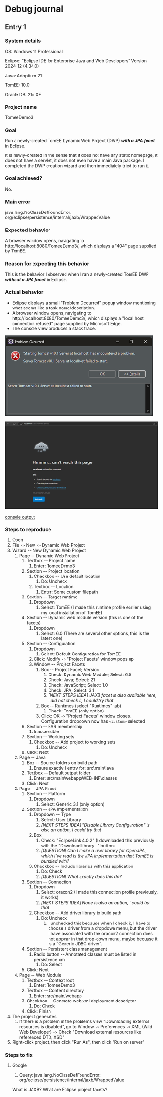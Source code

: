 # Debug journal

## Entry 1

### System details

OS: Windows 11 Professional

Eclipse: "Eclipse IDE for Enterprise Java and Web Developers" Version: 2024-12 (4.34.0)

Java: Adoptium 21

TomEE: 10.0

Oracle DB: 21c XE

### Project name

TomeeDemo3

### Goal

Run a newly-created TomEE Dynamic Web Project (DWP) **_with a JPA facet_** in Eclipse.

It is newly-created in the sense that it does not have any static homepage, it does not have a servlet, it does not even have a main Java package. I completed the DWP creation wizard and then immediately tried to run it.

### Goal achieved?

No.

### Main error

java.lang.NoClassDefFoundError: org/eclipse/persistence/internal/jaxb/WrappedValue

### Expected behavior

A browser window opens, navigating to http://localhost:8080/TomeeDemo3/, which displays a "404" page supplied by TomEE.

### Reason for expecting this behavior

This is the behavior I observed when I ran a newly-created TomEE DWP **_without a JPA facet_** in Eclipse.

### Actual behavior

* Eclipse displays a small "Problem Occurred" popup window mentioning what seems like a task name/description.
* A browser window opens, navigating to http://localhost:8080/TomeeDemo3/, which displays a "local host connection refused" page supplied by Microsoft Edge.
* The console view produces a stack trace.

![eclipse problem occurred popup](https://github.com/wharvex/DebugJournal/blob/main/Entry1/eclipse_problem-occurred.png)

![edge localhost connection refusal page](https://github.com/wharvex/DebugJournal/blob/main/Entry1/edge_refusal.png)

[console output](https://github.com/wharvex/DebugJournal/blob/main/Entry1/console_output.txt)

### Steps to reproduce

1. Open 
1. File `->` New `->` Dynamic Web Project
1. Wizard -- New Dynamic Web Project
    1. Page -- Dynamic Web Project
        1. Textbox -- Project name
            1. Enter: TomeeDemo3
        1. Section -- Project location
            1. Checkbox -- Use default location
                1. Do: Uncheck
            1. Textbox -- Location
                1. Enter: Some custom filepath
        1. Section -- Target runtime
            1. Dropdown
                1. Select: TomEE (I made this runtime profile earlier using my local installation of TomEE)
        1. Section -- Dynamic web module version (this is one of the facets)
            1. Dropdown
                1. Select: 6.0 (There are several other options, this is the latest one)
        1. Section -- Configuration
            1. Dropdown
                1. Select: Default Configuration for TomEE
            1. Click: Modify `->` "Project Facets" window pops up
            1. Window -- Project Facets
                1. Box -- Project Facet; Version
                    1. Check: Dynamic Web Module; Select: 6.0
                    1. Check: Java; Select: 21
                    1. Check: JavaScript; Select: 1.0
                    1. Check: JPA; Select: 3.1
                    1. _[NEXT STEPS IDEA] JAXB facet is also available here, I did not check it, I could try that_
                1. Box -- Runtimes (select "Runtimes" tab)
                    1. Check: TomEE (only option)
                1. Click: OK `->` "Project Facets" window closes, Configuration dropdown now has `<custom>` selected
        1. Section -- EAR membership
            1. Inaccessible
        1. Section -- Working sets
            1. Checkbox -- Add project to working sets
                1. Do: Uncheck
        1. Click: Next
    1. Page -- Java
        1. Box -- Source folders on build path
            1. Ensure exactly 1 entry for: src\main\java
        1. Textbox -- Default output folder
            1. Enter: src\main\webapp\WEB-INF\classes
        1. Click: Next
    1. Page -- JPA Facet
        1. Section -- Platform
            1. Dropdown
                1. Select: Generic 3.1 (only option)
        1. Section -- JPA implementation
            1. Dropdown -- Type
                1. Select: User Library
                1. _[NEXT STEPS IDEA] "Disable Library Configuration" is also an option, I could try that_
            1. Box
                1. Check: "EclipseLink 4.0.2" (I downloaded this previously with the "Download library..." button)
                1. _[QUESTION] Can I make a user library for OpenJPA, which I've read is the JPA implementation that TomEE is bundled with?_
            1. Checkbox -- Include libraries with this application
                1. Do: Check
                1. _[QUESTION] What exactly does this do?_
        1. Section -- Connection
            1. Dropdown
                1. Select: oracon2 (I made this connection profile previously, it works)
                1. _[NEXT STEPS IDEA] None is also an option, I could try that_
            1. Checkbox -- Add driver library to build path
                1. Do: Uncheck
                    1. I unchecked this because when I check it, I have to choose a driver from a dropdown menu, but the driver I have associated with the oracon2 connection does not appear in that drop-down menu, maybe becuase it is a "Generic JDBC driver".
        1. Section -- Persistent class management
            1. Radio button -- Annotated classes must be listed in persistence.xml
                1. Do: Select
        1. Click: Next
    1. Page -- Web Module
        1. Textbox -- Context root
            1. Enter: TomeeDemo3
        1. Textbox -- Content directory
            1. Enter: src/main/webapp
        1. Checkbox -- Generate web.xml deployment descriptor
            1. Do: Check
        1. Click: Finish
1. The project generates
    1. If there is a problem in the problems view "Downloading external resources is disabled", go to Window `->` Preferences `->` XML (Wild Web Developer) `->` Check "Download external resources like referenced DTD, XSD"
1. Right-click project, then click "Run As", then click "Run on server"

### Steps to fix

1. Google
   1. Query: java.lang.NoClassDefFoundError: org/eclipse/persistence/internal/jaxb/WrappedValue

   What is JAXB?
   What are Eclipse project facets?
